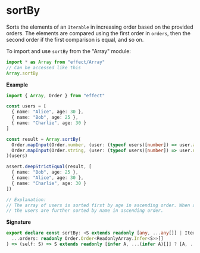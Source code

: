 # sortBy

Sorts the elements of an `Iterable` in increasing order based on the provided
orders. The elements are compared using the first order in `orders`, then the
second order if the first comparison is equal, and so on.

To import and use `sortBy` from the "Array" module:

```ts
import * as Array from "effect/Array"
// Can be accessed like this
Array.sortBy
```

**Example**

```ts
import { Array, Order } from "effect"

const users = [
  { name: "Alice", age: 30 },
  { name: "Bob", age: 25 },
  { name: "Charlie", age: 30 }
]

const result = Array.sortBy(
  Order.mapInput(Order.number, (user: (typeof users)[number]) => user.age),
  Order.mapInput(Order.string, (user: (typeof users)[number]) => user.name)
)(users)

assert.deepStrictEqual(result, [
  { name: "Bob", age: 25 },
  { name: "Alice", age: 30 },
  { name: "Charlie", age: 30 }
])

// Explanation:
// The array of users is sorted first by age in ascending order. When ages are equal,
// the users are further sorted by name in ascending order.
```

**Signature**

```ts
export declare const sortBy: <S extends readonly [any, ...any[]] | Iterable<any>>(
  ...orders: readonly Order.Order<ReadonlyArray.Infer<S>>[]
) => (self: S) => S extends readonly [infer A, ...(infer A)[]] ? [A, ...A[]] : S extends Iterable<infer A> ? A[] : never
```
